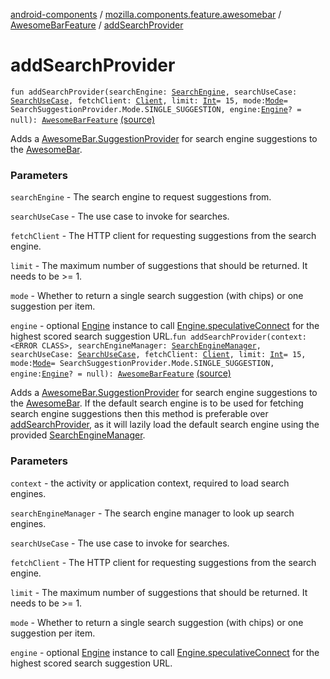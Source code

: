 [android-components](../../index.md) / [mozilla.components.feature.awesomebar](../index.md) / [AwesomeBarFeature](index.md) / [addSearchProvider](./add-search-provider.md)

# addSearchProvider

`fun addSearchProvider(searchEngine: `[`SearchEngine`](../../mozilla.components.browser.search/-search-engine/index.md)`, searchUseCase: `[`SearchUseCase`](../../mozilla.components.feature.search/-search-use-cases/-search-use-case/index.md)`, fetchClient: `[`Client`](../../mozilla.components.concept.fetch/-client/index.md)`, limit: `[`Int`](https://kotlinlang.org/api/latest/jvm/stdlib/kotlin/-int/index.html)` = 15, mode: `[`Mode`](../../mozilla.components.feature.awesomebar.provider/-search-suggestion-provider/-mode/index.md)` = SearchSuggestionProvider.Mode.SINGLE_SUGGESTION, engine: `[`Engine`](../../mozilla.components.concept.engine/-engine/index.md)`? = null): `[`AwesomeBarFeature`](index.md) [(source)](https://github.com/mozilla-mobile/android-components/blob/master/components/feature/awesomebar/src/main/java/mozilla/components/feature/awesomebar/AwesomeBarFeature.kt#L77)

Adds a [AwesomeBar.SuggestionProvider](../../mozilla.components.concept.awesomebar/-awesome-bar/-suggestion-provider/index.md) for search engine suggestions to the [AwesomeBar](../../mozilla.components.concept.awesomebar/-awesome-bar/index.md).

### Parameters

`searchEngine` - The search engine to request suggestions from.

`searchUseCase` - The use case to invoke for searches.

`fetchClient` - The HTTP client for requesting suggestions from the search engine.

`limit` - The maximum number of suggestions that should be returned. It needs to be &gt;= 1.

`mode` - Whether to return a single search suggestion (with chips) or one suggestion per item.

`engine` - optional [Engine](../../mozilla.components.concept.engine/-engine/index.md) instance to call [Engine.speculativeConnect](../../mozilla.components.concept.engine/-engine/speculative-connect.md) for the
highest scored search suggestion URL.`fun addSearchProvider(context: <ERROR CLASS>, searchEngineManager: `[`SearchEngineManager`](../../mozilla.components.browser.search/-search-engine-manager/index.md)`, searchUseCase: `[`SearchUseCase`](../../mozilla.components.feature.search/-search-use-cases/-search-use-case/index.md)`, fetchClient: `[`Client`](../../mozilla.components.concept.fetch/-client/index.md)`, limit: `[`Int`](https://kotlinlang.org/api/latest/jvm/stdlib/kotlin/-int/index.html)` = 15, mode: `[`Mode`](../../mozilla.components.feature.awesomebar.provider/-search-suggestion-provider/-mode/index.md)` = SearchSuggestionProvider.Mode.SINGLE_SUGGESTION, engine: `[`Engine`](../../mozilla.components.concept.engine/-engine/index.md)`? = null): `[`AwesomeBarFeature`](index.md) [(source)](https://github.com/mozilla-mobile/android-components/blob/master/components/feature/awesomebar/src/main/java/mozilla/components/feature/awesomebar/AwesomeBarFeature.kt#L105)

Adds a [AwesomeBar.SuggestionProvider](../../mozilla.components.concept.awesomebar/-awesome-bar/-suggestion-provider/index.md) for search engine suggestions to the [AwesomeBar](../../mozilla.components.concept.awesomebar/-awesome-bar/index.md).
If the default search engine is to be used for fetching search engine suggestions then
this method is preferable over [addSearchProvider](./add-search-provider.md), as it will lazily load the default
search engine using the provided [SearchEngineManager](../../mozilla.components.browser.search/-search-engine-manager/index.md).

### Parameters

`context` - the activity or application context, required to load search engines.

`searchEngineManager` - The search engine manager to look up search engines.

`searchUseCase` - The use case to invoke for searches.

`fetchClient` - The HTTP client for requesting suggestions from the search engine.

`limit` - The maximum number of suggestions that should be returned. It needs to be &gt;= 1.

`mode` - Whether to return a single search suggestion (with chips) or one suggestion per item.

`engine` - optional [Engine](../../mozilla.components.concept.engine/-engine/index.md) instance to call [Engine.speculativeConnect](../../mozilla.components.concept.engine/-engine/speculative-connect.md) for the
highest scored search suggestion URL.